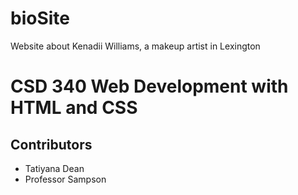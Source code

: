 # bioSite
Website about Kenadii Williams, a makeup artist in Lexington

# CSD 340 Web Development with HTML and CSS
## Contributors
* Tatiyana Dean 
* Professor Sampson